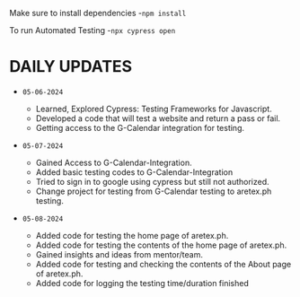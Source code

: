 Make sure to install dependencies
  -`npm install`

To run Automated Testing
  -`npx cypress open`

# **DAILY UPDATES**
- `05-06-2024`
    - Learned, Explored Cypress: Testing Frameworks for Javascript.
    - Developed a code that will test a website and return a pass or fail.
    - Getting access to the G-Calendar integration for testing.
      
- `05-07-2024`
    - Gained Access to G-Calendar-Integration.
    - Added basic testing codes to G-Calendar-Integration
    - Tried to sign in to google using cypress but still not authorized.
    - Change project for testing from G-Calendar testing to aretex.ph testing.
      
 - `05-08-2024`
    - Added code for testing the home page of aretex.ph.
    - Added code for testing the contents of the home page of aretex.ph.
    - Gained insights and ideas from mentor/team.
    - Added code for testing and checking the contents of the About page of aretex.ph.
    - Added code for logging the testing time/duration finished
